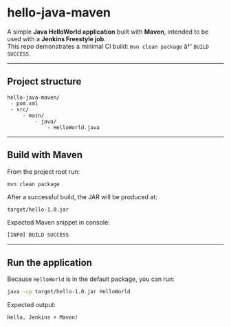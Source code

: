 # hello-java-maven

A simple **Java HelloWorld application** built with **Maven**, intended to be used with a **Jenkins Freestyle job**.  
This repo demonstrates a minimal CI build: `mvn clean package` â†’ `BUILD SUCCESS`.

---

## Project structure

```
hello-java-maven/
 - pom.xml
 - src/
     - main/
         - java/
             - HelloWorld.java
```

---
##  Build with Maven

From the project root run:
```bash
mvn clean package
```

After a successful build, the JAR will be produced at:
```
target/hello-1.0.jar
```

Expected Maven snippet in console:
```
[INFO] BUILD SUCCESS
```

---

## Run the application

Because `HelloWorld` is in the default package, you can run:

```bash
java -cp target/hello-1.0.jar HelloWorld
```

Expected output:
```
Hello, Jenkins + Maven!
```
